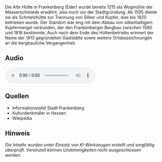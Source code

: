 Die Alte Hütte in Frankenberg (Eder) wurde bereits 1215 als Wogmühle der Messerschmiede erwähnt, also noch vor der Stadtgründung. Ab 1595 diente sie als Schmelzhütte zur Trennung von Silber und Kupfer, was bis 1820 betrieben wurde. Der Standort war eng mit dem Abbau von silberhaltigem Kupfermergel verbunden, der den Frankenberger Bergbau zwischen 1590 und 1818 bestimmte. Auch nach dem Ende des Hüttenbetriebs erinnert der Name der 1913 gegründeten Gaststätte sowie weitere Ortsbezeichnungen an die bergbauliche Vergangenheit.

## Audio

<audio controls class="full-width-audio">
  <source src="locales/frankenberg/de/p19.mp3" type="audio/mpeg">
  Dein Browser unterstützt kein Audioelement.
</audio>

## Quellen

- Informationstafel Stadt Frankenberg
- Kulturdenkmäler in Hessen
- Wikipedia

## Hinweis

_Die Inhalte wurden unter Einsatz von KI-Werkzeugen erstellt und sorgfältig überprüft. Vereinzelt können Unstimmigkeiten nicht ausgeschlossen werden._